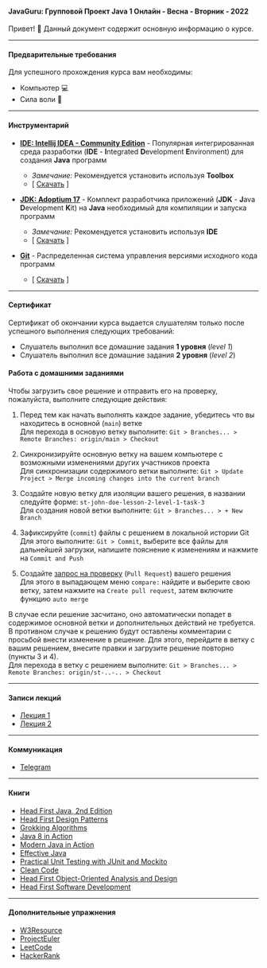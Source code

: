 #### JavaGuru: Групповой Проект Java 1 Онлайн - Весна - Вторник - 2022

Привет! 👋 Данный документ содержит основную информацию о курсе.

---

#### Предварительные требования

Для успешного прохождения курса вам необходимы:
* Компьютер 💻
* Сила воли 💪

---

#### Инструментарий

* **[IDE: Intellij IDEA - Community Edition](https://www.jetbrains.com/idea/)** - Популярная интегрированная среда разработки (**IDE** - **I**ntegrated **D**evelopment **E**nvironment) для создания **Java** программ 
  * *Замечание:* Рекомендуется установить используя **Toolbox**
  * [ [Скачать](https://www.jetbrains.com/toolbox-app/download) ]


* **[JDK: Adoptium 17](https://adoptium.net/)** - Комплект разработчика приложений (**JDK** - **J**ava **D**evelopment **K**it) на **Java** необходимый для компиляции и запуска программ
  * *Замечание:* Рекомендуется установить используя **IDE**
  * [ [Скачать](https://adoptium.net/) ]


* **[Git](https://git-scm.com/)** - Распределенная система управления версиями исходного кода программ
    * [ [Скачать](https://git-scm.com/download) ]

---

#### Сертификат

Сертификат об окончании курса выдается слушателям только после успешного выполнения следующих требований:
* Слушатель выполнил все домашние задания **1 уровня** (_level 1_)
* Слушатель выполнил все домашние задания **2 уровня** (_level 2_)


#### Работа с домашними заданиями

Чтобы загрузить свое решение и отправить его на проверку, пожалуйста, выполните следующие действия:
1. Перед тем как начать выполнять каждое задание, убедитесь что вы находитесь в основной (`main`) ветке\
   Для перехода в основую ветку выполните: `Git > Branches... > Remote Branches: origin/main > Checkout`

2. Синхронизируйте основную ветку на вашем компьютере с возможными изменениями других участников проекта\
   Для синхронизации содержимого ветки выполните: `Git > Update Project > Merge incoming changes into the current branch`

3. Создайте новую ветку для изоляции вашего решения, в названии следуйте форме: `st-john-doe-lesson-2-level-1-task-3`\
   Для создания новой ветки выполните: `Git > Branches... > + New Branch`

4. Зафиксируйте (`commit`) файлы с решением в локальной истории Git\
   Для этого выполните: `Git > Commit`, выберите все файлы для дальнейшей загрузки, напишите пояснение к изменениям и нажмите на `Commit and Push`

5. Создайте [запрос на проверку](https://github.com/konstantins-buts/jg-java-1-online-spring-tuesday-2022/compare) (`Pull Request`) вашего решения\
   Для этого в выпадающем меню `compare:` найдите и выберите свою ветку, затем нажмите на `Create pull request`, затем включите функцию `auto merge`

В случае если решение засчитано, оно автоматически попадет в содержимое основной ветки и дополнительных действий не требуется.\
В противном случае к решению будут оставлены комментарии с просьбой внести изменение в решение. Для этого, перейдите в ветку с вашим решением, внесите правки и загрузите решение повторно (пункты 3 и 4).\
Для перехода в ветку с решением выполните: `Git > Branches... > Remote Branches: origin/st-..-.. > Checkout`

---

#### Записи лекций

* [Лекция 1](https://www.youtube.com/watch?v=1QX_BFJBgTQ)
* [Лекция 2](https://www.youtube.com/watch?v=jFJSl2lBQls)

---

#### Коммуникация
* [Telegram](https://t.me/+xuOPZTZ2z9VkZDQ0)

---

#### Книги

* [Head First Java, 2nd Edition](https://isbnsearch.org/isbn/9780596009205)
* [Head First Design Patterns](https://isbnsearch.org/isbn/9780596007126)
* [Grokking Algorithms](https://isbnsearch.org/isbn/9781617292231)
* [Java 8 in Action](https://isbnsearch.org/isbn/9781617291999)
* [Modern Java in Action](https://isbnsearch.org/isbn/9781617293566)
* [Effective Java](https://isbnsearch.org/isbn/9780134685991)
* [Practical Unit Testing with JUnit and Mockito](https://isbnsearch.org/isbn/9788393489398)
* [Clean Code](https://isbnsearch.org/isbn/9780132350884)
* [Head First Object-Oriented Analysis and Design](https://isbnsearch.org/isbn/9780596008673)
* [Head First Software Development](https://isbnsearch.org/isbn/9780596527358)

---

#### Дополнительные упражнения

* [W3Resource](https://www.w3resource.com/java-exercises/)
* [ProjectEuler](https://projecteuler.net/)
* [LeetCode](https://leetcode.com/)
* [HackerRank](https://www.hackerrank.com/)
